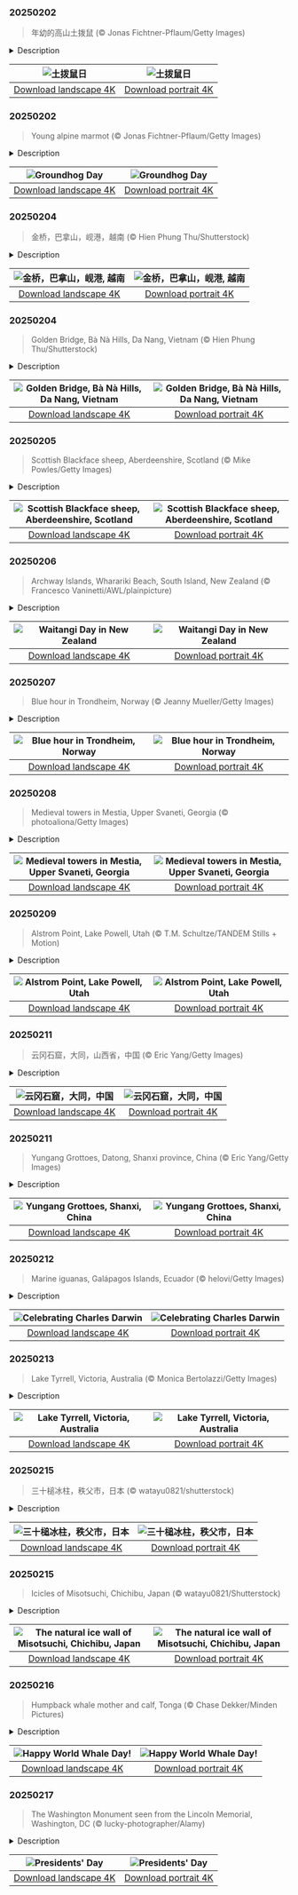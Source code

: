 

### 20250202

> 年幼的高山土拨鼠 (© Jonas Fichtner-Pflaum/Getty Images)

<details>
<summary>Description</summary>

> 又迎来了土拨鼠日。今天，美国和加拿大的人们依赖著名土拨鼠潘克苏托尼·菲尔预测冬季是否会持续。菲尔是世界上最著名的土拨鼠。传说2月2日它若从洞穴中出来看到影子，就会返回洞中继续冬眠，意味着冬天将持续六周；若看不到影子，则预示春天将提前到来。德国移民将这一习俗带到美国。1887年，宾夕法尼亚州潘克苏托尼首次举办土拨鼠日庆祝活动。历史上，欧洲人将这一天视为春天的开始。德国人最初通过观察獾和其他小动物的行为，判断农事重要的季节变化迹象。18至19世纪移居宾夕法尼亚的德国人，选择当地土拨鼠担任“天气预报员”的角色。
> 
> 今日图片中的阿尔卑斯旱獭是土拨鼠的近亲，它们都属于旱獭属动物。旱獭是松鼠科体型最大的成员，而阿尔卑斯旱獭主要分布在中欧和南欧的山区。与之类似，北美的土拨鼠是聪明的低地啮齿动物，能形成复杂的社会网络，但作为“天气预报员”表现却差强人意。
> 
> 

</details>

| ![土拨鼠日](https://cn.bing.com/th?id=OHR.AustriaMarmot_ZH-CN2303743586_UHD.jpg&pid=hp&w=400&h=224&rs=1&c=4) | ![土拨鼠日](https://cn.bing.com/th?id=OHR.AustriaMarmot_ZH-CN2303743586_1080x1920.jpg&pid=hp&w=155&h=315&rs=1&c=4) |
|:---------:|:---------:|
| [Download landscape 4K](https://cn.bing.com/th?id=OHR.AustriaMarmot_ZH-CN2303743586_UHD.jpg) | [Download portrait 4K](https://cn.bing.com/th?id=OHR.AustriaMarmot_ZH-CN2303743586_1080x1920.jpg) |

### 20250202

> Young alpine marmot (© Jonas Fichtner-Pflaum/Getty Images)

<details>
<summary>Description</summary>

> It's Groundhog Day … again. Today, Americans and Canadians rely on the prognostication skills of Punxsutawney Phil to determine if winter will hang on. Phil is a famous groundhog, also known as a woodchuck, and legend has it that if he emerges from his burrow February 2 and sees his own shadow, he'll go back to sleep for another six weeks of winter. If he doesn't, it will be an early spring. German immigrants brought the custom to America, where it was first celebrated in Punxsutawney, Pennsylvania, in 1887. Historically, Europeans celebrated February 2 as the first day of spring, and Germans originally watched badgers and other small animals for signs of seasonal change important to farmers. The Germans who settled in Pennsylvania in the 18th and 19th centuries chose the area's native groundhog for this task.
> 
> The alpine marmot in today's image is a close relative of the groundhog, which is another species of marmot. Marmots are the heaviest members of the squirrel family, and the alpine species is native to central and southern Europe. Its North American cousin, the groundhog, is a highly intelligent lowland rodent that forms intricate social networks, but it's a so-so weather forecaster.
> 
> 

</details>

| ![Groundhog Day](https://cn.bing.com/th?id=OHR.AustriaMarmot_EN-US0012248153_UHD.jpg&pid=hp&w=400&h=224&rs=1&c=4) | ![Groundhog Day](https://cn.bing.com/th?id=OHR.AustriaMarmot_EN-US0012248153_1080x1920.jpg&pid=hp&w=155&h=315&rs=1&c=4) |
|:---------:|:---------:|
| [Download landscape 4K](https://cn.bing.com/th?id=OHR.AustriaMarmot_EN-US0012248153_UHD.jpg) | [Download portrait 4K](https://cn.bing.com/th?id=OHR.AustriaMarmot_EN-US0012248153_1080x1920.jpg) |

### 20250204

> 金桥，巴拿山，岘港，越南 (© Hien Phung Thu/Shutterstock)

<details>
<summary>Description</summary>

> 两只巨大的石手托起一条闪闪发光的金色步道，仿佛是周围的群山将其献给天空。这就是金桥，位于越南中部岘港附近群山中的步行桥。自2018年开放以来，这座桥凭借独特设计和壮丽景观迅速成为全球瞩目的景点，吸引无数游客前来打卡。
> 
> 不同于传统桥梁，金桥并未横跨河流或湖泊，而是绵延490英尺，跨越郁郁葱葱的山林，连接天泰花园内的马赛站与波尔多站两座缆车站。桥梁由钢筋混凝土建造，桥身由钢丝网和玻璃纤维制成的巨手支撑，展现出现代工艺与永恒力量交融的视觉奇观。金桥悬于海拔约3200英尺的高空，为游客提供俯瞰越南葱郁乡村的壮丽全景。作为越南创意与自然美景的象征，金桥邀请游客前来体验一场与众不同的漫步之旅。
> 
> 

</details>

| ![金桥，巴拿山，岘港, 越南](https://cn.bing.com/th?id=OHR.GoldenBridge_ZH-CN2910740727_UHD.jpg&pid=hp&w=400&h=224&rs=1&c=4) | ![金桥，巴拿山，岘港, 越南](https://cn.bing.com/th?id=OHR.GoldenBridge_ZH-CN2910740727_1080x1920.jpg&pid=hp&w=155&h=315&rs=1&c=4) |
|:---------:|:---------:|
| [Download landscape 4K](https://cn.bing.com/th?id=OHR.GoldenBridge_ZH-CN2910740727_UHD.jpg) | [Download portrait 4K](https://cn.bing.com/th?id=OHR.GoldenBridge_ZH-CN2910740727_1080x1920.jpg) |

### 20250204

> Golden Bridge, Bà Nà Hills, Da Nang, Vietnam (© Hien Phung Thu/Shutterstock)

<details>
<summary>Description</summary>

> Two colossal stone hands cradle a shimmering, golden walkway, as though the mountains themselves are offering it to the sky. This is Cầu Vàng, or the Golden Bridge, a pedestrian bridge in the misty mountains near Da Nang in central Vietnam. Opened in 2018, the bridge quickly became a global sensation, captivating travelers with its unique design and awe-inspiring setting.
> 
> Unlike conventional bridges, the Golden Bridge doesn't span a river or lake. Instead, it stretches 490 feet across lush landscapes, connecting two cable car stations—Marseille Station and Bordeaux Station in Thien Thai Garden. Made from reinforced concrete and framed by hands crafted from steel mesh and fiberglass, the bridge creates an image of timeless strength amid modern ingenuity. Suspended around 3,200 feet above sea level, the walkway offers visitors a panoramic view of the verdant countryside. A symbol of Vietnam's creativity and natural beauty, the Golden Bridge invites you to experience a stroll like no other.
> 
> 

</details>

| ![Golden Bridge, Bà Nà Hills, Da Nang, Vietnam](https://cn.bing.com/th?id=OHR.GoldenBridge_EN-US3362533203_UHD.jpg&pid=hp&w=400&h=224&rs=1&c=4) | ![Golden Bridge, Bà Nà Hills, Da Nang, Vietnam](https://cn.bing.com/th?id=OHR.GoldenBridge_EN-US3362533203_1080x1920.jpg&pid=hp&w=155&h=315&rs=1&c=4) |
|:---------:|:---------:|
| [Download landscape 4K](https://cn.bing.com/th?id=OHR.GoldenBridge_EN-US3362533203_UHD.jpg) | [Download portrait 4K](https://cn.bing.com/th?id=OHR.GoldenBridge_EN-US3362533203_1080x1920.jpg) |

### 20250205

> Scottish Blackface sheep, Aberdeenshire, Scotland (© Mike Powles/Getty Images)

<details>
<summary>Description</summary>

> Being the 'black sheep' isn't always a bad thing—just ask the Scottish Blackface, seen here in Aberdeenshire, Scotland. With its striking dark features and a knack for thriving in places where others wouldn't, this British breed has turned the idiom on its head. Far from an outcast, it's the backbone of Scotland's rural life and a true champion of the hills and moors. Interestingly, the Blackface sheep didn't originate in Scotland but south of the Anglo-Scottish border.
> 
> The breed's history is fascinating, and varieties such as the large-framed Perth and the medium-framed Lanark types are found throughout the United Kingdom. Not only is it the most common breed in the UK, but the Blackface sheep has spread across the world, including to the US. Its coarse fleece is perfect for making durable products like carpets and tweeds—it's definitely not your average sweater material.
> 
> 

</details>

| ![Scottish Blackface sheep, Aberdeenshire, Scotland](https://cn.bing.com/th?id=OHR.ScottishSheep_EN-US3449526052_UHD.jpg&pid=hp&w=400&h=224&rs=1&c=4) | ![Scottish Blackface sheep, Aberdeenshire, Scotland](https://cn.bing.com/th?id=OHR.ScottishSheep_EN-US3449526052_1080x1920.jpg&pid=hp&w=155&h=315&rs=1&c=4) |
|:---------:|:---------:|
| [Download landscape 4K](https://cn.bing.com/th?id=OHR.ScottishSheep_EN-US3449526052_UHD.jpg) | [Download portrait 4K](https://cn.bing.com/th?id=OHR.ScottishSheep_EN-US3449526052_1080x1920.jpg) |

### 20250206

> Archway Islands, Wharariki Beach, South Island, New Zealand (© Francesco Vaninetti/AWL/plainpicture)

<details>
<summary>Description</summary>

> What do you get when you bring together more than 500 Māori chiefs, representatives of the British Crown, and a treaty signed in 1840? A day that New Zealanders still commemorate: Waitangi Day. On this date, the Treaty of Waitangi was signed, establishing the principles for how the two cultures would coexist. Ceremonies are held at Waitangi Treaty Grounds—where the document was signed—featuring traditional Māori performances, speeches, and the ever-dramatic waka (canoe) races. From festivals and concerts in cities like Auckland and Wellington to low-key community gatherings, the spirit of the day is about connection and culture.
> 
> What's better than celebrating New Zealand's history on Waitangi Day? Doing it in a place that looks straight out of a postcard. Enter the Archway Islands, a group of four rock stacks at Wharariki Beach, as seen in today's image. Rising from the waters of the Tasman Sea, these rugged islets became well known around the world after they were featured in a Windows 10 desktop screensaver in 2015. At low tide, curious wanderers can explore caves and rock pools and often spot lounging seals.
> 
> 

</details>

| ![Waitangi Day in New Zealand](https://cn.bing.com/th?id=OHR.WhararikiBeach_EN-US3505877495_UHD.jpg&pid=hp&w=400&h=224&rs=1&c=4) | ![Waitangi Day in New Zealand](https://cn.bing.com/th?id=OHR.WhararikiBeach_EN-US3505877495_1080x1920.jpg&pid=hp&w=155&h=315&rs=1&c=4) |
|:---------:|:---------:|
| [Download landscape 4K](https://cn.bing.com/th?id=OHR.WhararikiBeach_EN-US3505877495_UHD.jpg) | [Download portrait 4K](https://cn.bing.com/th?id=OHR.WhararikiBeach_EN-US3505877495_1080x1920.jpg) |

### 20250207

> Blue hour in Trondheim, Norway (© Jeanny Mueller/Getty Images)

<details>
<summary>Description</summary>

> In Norway, winter isn't just a season—it's an experience. In the north of the country, nights stretch for 20 hours, and there are entire weeks when the sun remains hidden below the horizon. It might sound bleak, but it's a unique time of the year. Why? Because around early afternoon, usually between 1 and 2 PM, a soft, lingering light reflects off the snow-covered ground and the deep blue sea. This forms a breathtaking, glassy blue glow that settles over the landscape. Each day, the blue hour arrives just a little later, a gentle reminder that the sun is slowly preparing to reclaim the sky.
> 
> Featured here is Trondheim's blue hour. The city lies on the southern shore of the Trondheimsfjord and is framed by the gentle curves of the Nidelva River. Founded in 997 CE as a trading post, Trondheim was Norway's capital during the Viking Age and remained so until 1217. While its coastal climate keeps winters relatively mild, Trondheim's nearby hills offer a colder, snowier microclimate perfect for winter sports enthusiasts.
> 
> 

</details>

| ![Blue hour in Trondheim, Norway](https://cn.bing.com/th?id=OHR.BlueNorway_EN-US6457602567_UHD.jpg&pid=hp&w=400&h=224&rs=1&c=4) | ![Blue hour in Trondheim, Norway](https://cn.bing.com/th?id=OHR.BlueNorway_EN-US6457602567_1080x1920.jpg&pid=hp&w=155&h=315&rs=1&c=4) |
|:---------:|:---------:|
| [Download landscape 4K](https://cn.bing.com/th?id=OHR.BlueNorway_EN-US6457602567_UHD.jpg) | [Download portrait 4K](https://cn.bing.com/th?id=OHR.BlueNorway_EN-US6457602567_1080x1920.jpg) |

### 20250208

> Medieval towers in Mestia, Upper Svaneti, Georgia (© photoaliona/Getty Images)

<details>
<summary>Description</summary>

> Winter turns Mestia's medieval towers into icy fortresses. Perched 4,921 feet up in the Caucasus Mountains, Mestia is a charming highland town in northwest Georgia. The town is home to the Svans, a cultural and linguistic subgroup of Georgians. Despite its modest size, Mestia has been an essential hub of Georgian culture for centuries, dotted with the Svan defensive towers, seen in today's image. Most of these towers were constructed between the 9th and 12th centuries, a period often referred to as Georgia's Golden Age. However, their roots are believed to stretch even further back, possibly into prehistoric times. Built for both protection and shelter, these towers were not just fortresses but also integral parts of family homes, reflecting the region's history of resilience and self-sufficiency. Therefore, it isn't just a town; it's a living museum where history rises from these towers and echoes through the mountains.
> 
> 
> 
> 

</details>

| ![Medieval towers in Mestia, Upper Svaneti, Georgia](https://cn.bing.com/th?id=OHR.SnowySvaneti_EN-US6546788330_UHD.jpg&pid=hp&w=400&h=224&rs=1&c=4) | ![Medieval towers in Mestia, Upper Svaneti, Georgia](https://cn.bing.com/th?id=OHR.SnowySvaneti_EN-US6546788330_1080x1920.jpg&pid=hp&w=155&h=315&rs=1&c=4) |
|:---------:|:---------:|
| [Download landscape 4K](https://cn.bing.com/th?id=OHR.SnowySvaneti_EN-US6546788330_UHD.jpg) | [Download portrait 4K](https://cn.bing.com/th?id=OHR.SnowySvaneti_EN-US6546788330_1080x1920.jpg) |

### 20250209

> Alstrom Point, Lake Powell, Utah (© T.M. Schultze/TANDEM Stills + Motion)

<details>
<summary>Description</summary>

> If you're chasing sunsets and jaw-dropping views, come to Alstrom Point. Located in southern Utah's Kane County, this spot in the Glen Canyon National Recreation Area stands at an impressive height of 4,685 feet. Made mostly of Entrada Sandstone, it has the same geological roots as nearby sites like Romana Mesa, its parent peak, and Gunsight Butte, another sandstone summit to the east.
> 
> Part of the Lake Powell region, Alstrom Point extends southward into the vast waters of the lake, in between Padre Bay and Warm Creek Bay. When the lake is full, Alstrom Point towers nearly 1,000 feet above the water, offering views of the surrounding canyons. Lake Powell, spanning across Utah and Arizona, attracts around 3 million visitors every year. The lake is a maze of deep blue water winding through over 90 rock canyons. While its main stretch runs through Glen Canyon, it also snakes into over many smaller side canyons, along with the Escalante and San Juan Rivers.
> 
> 

</details>

| ![Alstrom Point, Lake Powell, Utah](https://cn.bing.com/th?id=OHR.AlstromPoint_EN-US6746094430_UHD.jpg&pid=hp&w=400&h=224&rs=1&c=4) | ![Alstrom Point, Lake Powell, Utah](https://cn.bing.com/th?id=OHR.AlstromPoint_EN-US6746094430_1080x1920.jpg&pid=hp&w=155&h=315&rs=1&c=4) |
|:---------:|:---------:|
| [Download landscape 4K](https://cn.bing.com/th?id=OHR.AlstromPoint_EN-US6746094430_UHD.jpg) | [Download portrait 4K](https://cn.bing.com/th?id=OHR.AlstromPoint_EN-US6746094430_1080x1920.jpg) |

### 20250211

> 云冈石窟，大同，山西省，中国 (© Eric Yang/Getty Images)

<details>
<summary>Description</summary>

> 云冈石窟中汇聚了51,000尊古代雕像，这座早期佛教艺术杰作位于中国山西省大同市附近。石窟开凿于1500多年前的北魏时期（公元386-534/535年），现存主要洞窟45个，附属洞窟209个。最引人注目的是第5窟中的巨大佛像，高达56英尺，令人叹为观止。这只是冰山一角，每个洞窟都展现其独特魅力。有些洞窟宛如古代画卷，描绘佛教经典故事；另一些则展示僧侣、神祇、乐师，甚至北魏时期的日常生活场景。
> 
> 第16至20窟被称为‘昙曜五窟’，是云冈石窟最早开凿的洞窟，由高僧昙曜主持修建。游览时，千万不要错过第20窟中呈冥想姿态的露天大佛，其旁还有一尊站立的侍佛像。这些洞窟融合了印度、中亚及中国本土佛教艺术风格，呈现出文化交融的壮丽奇观。无论是历史爱好者还是艺术鉴赏家，云冈石窟都将带来一次难忘的体验。
> 
> 

</details>

| ![云冈石窟，大同，中国](https://cn.bing.com/th?id=OHR.YungangGrottoes_ZH-CN8275054060_UHD.jpg&pid=hp&w=400&h=224&rs=1&c=4) | ![云冈石窟，大同，中国](https://cn.bing.com/th?id=OHR.YungangGrottoes_ZH-CN8275054060_1080x1920.jpg&pid=hp&w=155&h=315&rs=1&c=4) |
|:---------:|:---------:|
| [Download landscape 4K](https://cn.bing.com/th?id=OHR.YungangGrottoes_ZH-CN8275054060_UHD.jpg) | [Download portrait 4K](https://cn.bing.com/th?id=OHR.YungangGrottoes_ZH-CN8275054060_1080x1920.jpg) |

### 20250211

> Yungang Grottoes, Datong, Shanxi province, China (© Eric Yang/Getty Images)

<details>
<summary>Description</summary>

> What do 51,000 ancient statues have in common? They all call the Yungang Grottoes in China home! This collection of early Buddhist art is near Datong in Shanxi province, northeastern China. Carved into sandstone cliffs over 1,500 years ago during the Northern Wei dynasty, the grottoes comprise 254 caves. The highlight is the massive Buddha in Cave 5, which is a jaw-dropping 56 feet tall. But don't stop there—each cave offers something unique. Some are like ancient storyboards, depicting tales from Buddhist scriptures, while others showcase detailed carvings of monks, deities, musicians, and even scenes of daily life under Wei rule. These caves blend influences from Indian, Central Asian, and local Chinese Buddhist art. Whether you're a history lover or simply appreciate unique art, the Yungang Grottoes offer an unforgettable experience.
> 
> 
> 
> 

</details>

| ![Yungang Grottoes, Shanxi, China](https://cn.bing.com/th?id=OHR.YungangGrottoes_EN-US6896904893_UHD.jpg&pid=hp&w=400&h=224&rs=1&c=4) | ![Yungang Grottoes, Shanxi, China](https://cn.bing.com/th?id=OHR.YungangGrottoes_EN-US6896904893_1080x1920.jpg&pid=hp&w=155&h=315&rs=1&c=4) |
|:---------:|:---------:|
| [Download landscape 4K](https://cn.bing.com/th?id=OHR.YungangGrottoes_EN-US6896904893_UHD.jpg) | [Download portrait 4K](https://cn.bing.com/th?id=OHR.YungangGrottoes_EN-US6896904893_1080x1920.jpg) |

### 20250212

> Marine iguanas, Galápagos Islands, Ecuador (© helovi/Getty Images)

<details>
<summary>Description</summary>

> Today, we celebrate Darwin Day—a shout-out to Charles Darwin and his game-changing ideas about life on Earth. As an English naturalist, geologist, and biologist, his theory of natural selection revolutionized our understanding of species, evolution, and our role in the natural world. His work, 'On the Origin of Species,' published in 1859, laid the foundation for modern evolutionary biology. This day marks the birthday of Darwin and honors his genius while promoting curiosity, science, and critical thinking.
> 
> Speaking of cool science, marine iguanas, found only on the Galápagos Islands, serve as an example of Darwin's evolutionary principles. These reptiles, seen in today's image, are the only lizards in the world that forage in the sea, diving to graze on algae growing on submerged rocks. They've developed in remarkable ways, acquiring flattened tails for swimming and salt glands that allow them to expel seawater by sneezing. During his visit to the islands in 1835, Darwin noted their appearance as being like 'imps of darkness' but also recognized how perfectly they were adapted to their harsh environment.
> 
> 

</details>

| ![Celebrating Charles Darwin](https://cn.bing.com/th?id=OHR.GalapagosIguana_EN-US6976814194_UHD.jpg&pid=hp&w=400&h=224&rs=1&c=4) | ![Celebrating Charles Darwin](https://cn.bing.com/th?id=OHR.GalapagosIguana_EN-US6976814194_1080x1920.jpg&pid=hp&w=155&h=315&rs=1&c=4) |
|:---------:|:---------:|
| [Download landscape 4K](https://cn.bing.com/th?id=OHR.GalapagosIguana_EN-US6976814194_UHD.jpg) | [Download portrait 4K](https://cn.bing.com/th?id=OHR.GalapagosIguana_EN-US6976814194_1080x1920.jpg) |

### 20250213

> Lake Tyrrell, Victoria, Australia (© Monica Bertolazzi/Getty Images)

<details>
<summary>Description</summary>

> At Lake Tyrrell, in southern Australia, the sky meets the Earth in a dazzling display. The state of Victoria's largest salt lake was formed around 120,000 years ago. Over time, climate changes caused water levels to drop; these days, the lake is normally dry, except in winter when it's covered in about 2 inches of water. The name 'Tyrrell' comes from the local Wergaia word for 'sky,' a nod to the Boorong Aboriginal People's interest in astronomy. Spanning more than 70 square miles, Lake Tyrrell is a haven for wildlife, including kangaroos, emus, and various reptiles.
> 
> In recent years, the lake has become a tourist hotspot. People come from all over the world during the winter months, drawn by its mirror-like surface that reflects the endless Australian sky, making it the perfect photo op. Salt formations on the lakebed also provide a stunning backdrop for photographs. At night, it becomes the perfect place for stargazing, offering the chance to marvel at the constellations of the Southern Hemisphere.
> 
> 

</details>

| ![Lake Tyrrell, Victoria, Australia](https://cn.bing.com/th?id=OHR.LakeTyrrell_EN-US7326346900_UHD.jpg&pid=hp&w=400&h=224&rs=1&c=4) | ![Lake Tyrrell, Victoria, Australia](https://cn.bing.com/th?id=OHR.LakeTyrrell_EN-US7326346900_1080x1920.jpg&pid=hp&w=155&h=315&rs=1&c=4) |
|:---------:|:---------:|
| [Download landscape 4K](https://cn.bing.com/th?id=OHR.LakeTyrrell_EN-US7326346900_UHD.jpg) | [Download portrait 4K](https://cn.bing.com/th?id=OHR.LakeTyrrell_EN-US7326346900_1080x1920.jpg) |

### 20250215

> 三十槌冰柱，秩父市，日本 (© watayu0821/shutterstock)

<details>
<summary>Description</summary>

> 看，这就是日本秩父市的三十槌冰柱奇观！这道令人叹为观止的天然冰墙宽约98英尺，高约33英尺，由泉水沿岩壁流下结冰而成。这一景观每年仅在1月中旬至2月中旬开放，夜幕降临时还会点亮彩灯，仿佛置身于冬日童话世界。
> 
> 距离东京仅两小时车程，这里是远离都市、欣赏大自然杰作、呼吸清新山间空气的绝佳去处。观赏完冰柱，不妨前往附近的大泷温泉泡温泉，这是当地人最爱的放松身心之地。秩父市的大部分地区位于或毗邻秩父多摩甲斐国立公园，观赏完点亮的冰柱后，还可继续探索周边丰富的自然景观。
> 
> 

</details>

| ![三十槌冰柱，秩父市，日本](https://cn.bing.com/th?id=OHR.Misotsuchi2025_ZH-CN9260395680_UHD.jpg&pid=hp&w=400&h=224&rs=1&c=4) | ![三十槌冰柱，秩父市，日本](https://cn.bing.com/th?id=OHR.Misotsuchi2025_ZH-CN9260395680_1080x1920.jpg&pid=hp&w=155&h=315&rs=1&c=4) |
|:---------:|:---------:|
| [Download landscape 4K](https://cn.bing.com/th?id=OHR.Misotsuchi2025_ZH-CN9260395680_UHD.jpg) | [Download portrait 4K](https://cn.bing.com/th?id=OHR.Misotsuchi2025_ZH-CN9260395680_1080x1920.jpg) |

### 20250215

> Icicles of Misotsuchi, Chichibu, Japan (© watayu0821/Shutterstock)

<details>
<summary>Description</summary>

> Behold the magic of the Misotsuchi no Tsurara (Misotsuchi Icicles) in Chichibu, Japan. This breathtaking natural ice wall, nearly 100 feet wide and 35 feet tall, is formed by spring water freezing as it trickles down a rock face. The attraction is only open from mid-January through mid-February. Colored lights after dark create a scene that feels straight out of a winter fairy tale.
> 
> Just 2 hours from Tokyo, Chichibu is the perfect escape to enjoy nature's artistry and some fresh mountain air. Warm up after viewing the icicles with a soothing soak at the nearby Otaki Onsen, a popular hot spring, for relaxation. Since much of Chichibu sits in or near the Chichibu Tama Kai National Park, there’s abundant nature to see.
> 
> 

</details>

| ![The natural ice wall of Misotsuchi, Chichibu, Japan](https://cn.bing.com/th?id=OHR.Misotsuchi2025_EN-US8130053956_UHD.jpg&pid=hp&w=400&h=224&rs=1&c=4) | ![The natural ice wall of Misotsuchi, Chichibu, Japan](https://cn.bing.com/th?id=OHR.Misotsuchi2025_EN-US8130053956_1080x1920.jpg&pid=hp&w=155&h=315&rs=1&c=4) |
|:---------:|:---------:|
| [Download landscape 4K](https://cn.bing.com/th?id=OHR.Misotsuchi2025_EN-US8130053956_UHD.jpg) | [Download portrait 4K](https://cn.bing.com/th?id=OHR.Misotsuchi2025_EN-US8130053956_1080x1920.jpg) |

### 20250216

> Humpback whale mother and calf, Tonga (© Chase Dekker/Minden Pictures)

<details>
<summary>Description</summary>

> On the third Sunday of February, World Whale Day highlights the beauty of whales and the challenges they face. This year, on February 16, we honor these majestic creatures, like the humpback whale pictured in today's image, known for its enchanting songs and dramatic breaches. World Whale Day began in 1980 in Maui, Hawaii, led by Greg Kauffman of the Pacific Whale Foundation, to protect humpbacks from extinction. Today, it urges global action on threats like ocean pollution, climate change, and habitat loss.
> 
> Humpbacks can grow up to 55 feet long and weigh as much as 40 tons. They travel nearly 10,000 miles annually, feeding in polar waters and breeding in warmer seas. Though their numbers have partially recovered, they still face challenges like fishing gear entanglement and ship collisions. This World Whale Day let's work to protect these ocean giants and preserve their habitats for future generations.
> 
> 

</details>

| ![Happy World Whale Day!](https://cn.bing.com/th?id=OHR.HumpbackMother_EN-US8033380725_UHD.jpg&pid=hp&w=400&h=224&rs=1&c=4) | ![Happy World Whale Day!](https://cn.bing.com/th?id=OHR.HumpbackMother_EN-US8033380725_1080x1920.jpg&pid=hp&w=155&h=315&rs=1&c=4) |
|:---------:|:---------:|
| [Download landscape 4K](https://cn.bing.com/th?id=OHR.HumpbackMother_EN-US8033380725_UHD.jpg) | [Download portrait 4K](https://cn.bing.com/th?id=OHR.HumpbackMother_EN-US8033380725_1080x1920.jpg) |

### 20250217

> The Washington Monument seen from the Lincoln Memorial, Washington, DC (© lucky-photographer/Alamy)

<details>
<summary>Description</summary>

> Presidents' Day, celebrated on the third Monday in February, is a time for Americans to reflect on the legacies of those who have served in the country's highest office. The day is officially Washington's Birthday at the federal level, but it has evolved into a celebration that recognizes the achievements of all US presidents. Parades and patriotic displays are held across the country, and many people take the opportunity to learn about presidential history.
> 
> Today's image takes us to the Lincoln Memorial in Washington, DC. The figure of Abraham Lincoln, seated and contemplative, surrounded by inscriptions of his famous speeches, is a powerful reminder of his leadership and enduring legacy. Through the columns is a view of the Washington Monument, a 555-foot obelisk that stands tall as a reminder of the first president of the US.
> 
> 

</details>

| ![Presidents' Day](https://cn.bing.com/th?id=OHR.LincolnSunrise_EN-US7725604655_UHD.jpg&pid=hp&w=400&h=224&rs=1&c=4) | ![Presidents' Day](https://cn.bing.com/th?id=OHR.LincolnSunrise_EN-US7725604655_1080x1920.jpg&pid=hp&w=155&h=315&rs=1&c=4) |
|:---------:|:---------:|
| [Download landscape 4K](https://cn.bing.com/th?id=OHR.LincolnSunrise_EN-US7725604655_UHD.jpg) | [Download portrait 4K](https://cn.bing.com/th?id=OHR.LincolnSunrise_EN-US7725604655_1080x1920.jpg) |